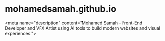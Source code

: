 # mohamedsamah.github.io
&lt;meta name="description" content="Mohamed Samah - Front-End Developer and VFX Artist using AI tools to build modern websites and visual experiences.">
